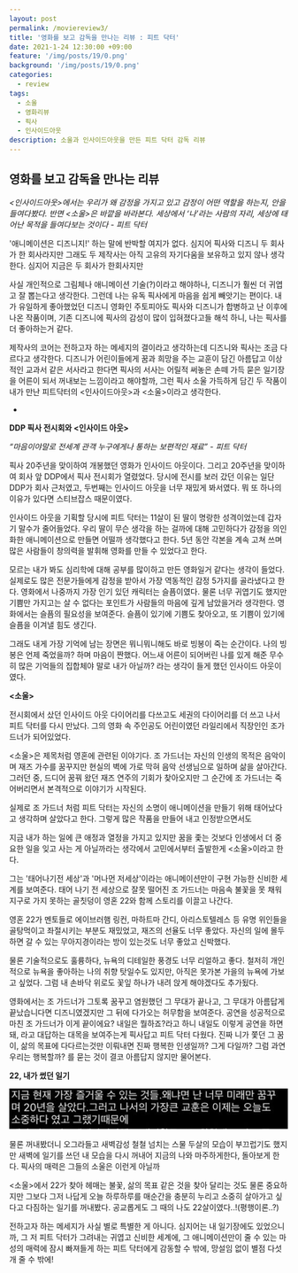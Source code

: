 ```yaml
---
layout: post
permalink: /moviereview3/
title: '영화를 보고 감독을 만나는 리뷰 : 피트 닥터'
date: 2021-1-24 12:30:00 +09:00
feature: '/img/posts/19/0.png'
background: '/img/posts/19/0.png'
categories:
  - review
tags:
  - 소울
  - 영화리뷰
  - 픽사
  - 인사이드아웃
description: 소울과 인사이드아웃을 만든 피트 닥터 감독 리뷰 
---
```


## 영화를 보고 감독을 만나는 리뷰

*<인사이드아웃>에서는 우리가 왜 감정을 가지고 있고 감정이 어떤 역할을 하는지, 안을 들여다봤다. 반면 <소울>은 바깥을 바라본다. 세상에서 ‘나’라는 사람의 자리, 세상에 태어난 목적을 들여다보는 것이다 - 피트 닥터*



 '애니메이션은 디즈니지!' 하는 말에 반박할 여지가 없다. 심지어 픽사와 디즈니 두 회사가 한 회사라지만 그래도 두 제작사는 아직 고유의 자기다움을 보유하고 있지 않나 생각한다. 심지어 지금은 두 회사가 한회사지만

사실 개인적으로 그림체나 애니메이션 기술(?)이라고 해야하나, 디즈니가 훨씬 더 귀엽고 잘 뽑는다고 생각한다. 그런데 나는 유독 픽사에게 마음을 쉽게 빼앗기는 편이다. 내가 유일하게 좋아했었던 디즈니 영화인 주토피아도 픽사와 디즈니가 합병하고 난 이후에 나온 작품이며, 기존 디즈니에 픽사의 감성이 많이 입혀졌다고들 해석 하니, 나는 픽사를 더 좋아하는거 같다. 

제작사의 코어는 전하고자 하는 메세지의 결이라고 생각하는데 디즈니와 픽사는 조금 다르다고 생각한다. 디즈니가 어린이들에게 꿈과 희망을 주는 교훈이 담긴 아름답고 이상적인 교과서 같은 서사라고 한다면 픽사의 서사는 어릴적 써놓은 손떼 가득 묻은 일기장을 어른이 되서 꺼내보는 느낌이라고 해야할까, 그런 픽사 소울 가득하게 담긴 두 작품이 내가 만난 피트닥터의 <인사이드아웃>과 <소울>이라고 생각한다. 





-

**DDP 픽사 전시회와 <인사이드 아웃>**





*“마음이야말로 전세계 관객 누구에게나 통하는 보편적인 재료” - 피트 닥터*



픽사 20주년을 맞이하여 개봉했던 영화가 인사이드 아웃이다. 그리고 20주년을 맞이하여 회사 앞 DDP에서 픽사 전시회가 열렸었다. 당시에 전시를 보러 갔던 이유는 일단 DDP가 회사 근처였고, 두번째는 인사이드 아웃을 너무 재밌게 봐서였다. 뭐 또 하나의 이유가 있다면 스티브잡스 때문이였다. 

인사이드 아웃을 기획할 당시에 피트 닥터는 11살이 된 딸이 명랑한 성격이었는데 갑자기 말수가 줄어들었다. 우리 딸이 무슨 생각을 하는 걸까에 대해 고민하다가 감정을 의인화한 애니메이션으로 만들면 어떨까 생각했다고 한다. 5년 동안 각본을 계속 고쳐 쓰며 많은 사람들이 창의력을 발휘해 영화를 만들 수 있었다고 한다. 

모르는 내가 봐도 심리학에 대해 공부를 많이하고 만든 영화일거 같다는 생각이 들었다. 실제로도 많은 전문가들에게 감정을 받아서 가장 역동적인 감정 5가지를 골라냈다고 한다. 영화에서 나중까지 가장 인기 있던 캐릭터는 슬픔이였다. 물론 너무 귀엽기도 했지만 기쁨만 가지고는 살 수 없다는 포인트가 사람들의 마음에 깊게 남았을거라 생각한다. 영화에서는 슬픔의 필요성을 보여준다. 슬픔이 있기에 기쁨도 찾아오고, 또 기쁨이 있기에 슬픔을 이겨낼 힘도 생긴다. 

그래도 내게 가장 기억에 남는 장면은 뭐니뭐니해도 바로 빙봉이 죽는 순간이다. 나의 빙봉은 언제 죽었을까? 하며 마음이 짠했다. 어느새 어른이 되어버린 나를 있게 해준 무수히 많은 기억들의 집합체야 말로 내가 아닐까? 라는 생각이 들게 했던 인사이드 아웃이였다. 





**<소울>**



전시회에서 샀던 인사이드 아웃 다이어리를 다쓰고도 세권의 다이어리를 더 쓰고 나서 피트 닥터를 다시 만났다. 그의 영화 속 주인공도 어린이였던 라일리에서 직장인인 조가드너가 되어있었다.  

<소울>은 제목처럼 영혼에 관련된 이야기다. 조 가드너는 자신의 인생의 목적은 음악이며 재즈 가수를 꿈꾸지만 현실의 벽에 가로 막혀 음악 선생님으로 일하며 삶을 살아간다. 그러던 중, 드디어 꿈꿔 왔던 재즈 연주의 기회가 찾아오지만 그 순간에 조 가드너는 죽어버리면서 본격적으로 이야기가 시작된다. 

실제로 조 가드너 처럼 피트 닥터는 자신의 소명이 애니메이션을 만들기 위해 태어났다고 생각하며 살았다고 한다. 그렇게 많은 작품을 만들어 내고 인정받으면서도  

지금 내가 하는 일에 큰 애정과 열정을 가지고 있지만 꿈을 좇는 것보다 인생에서 더 중요한 일을 잊고 사는 게 아닐까라는 생각에서 고민에서부터 출발한게 <소울>이라고 한다. 

그는 '태어나기전 세상'과 '머나먼 저세상'이라는 애니메이션만이 구현 가능한 신비한 세계를 보여준다. 태어 나기 전 세상으로 잘못 떨어진 조 가드너는 마음속 불꽃을 못 채워 지구로 가지 못하는 골칫덩이 영혼 22와 함께 스토리를 이끌고 나간다. 

영혼 22가 멘토들로 에이브러햄 링컨, 마하트마 간디, 아리스토텔레스 등 유명 위인들을 골탕먹이고 좌절시키는 부분도 재밌었고, 재즈의 선율도 너무 좋았다. 자신의 일에 몰두하면 갈 수 있는 무아지경이라는 방이 있는것도 너무 좋았고 신박했다. 

물론 기술적으로도 훌륭하다, 뉴욕의 디테일한 풍경도 너무 리얼하고 좋다. 철저히 개인적으로 뉴욕을 좋아하는 나의 취향 탓일수도 있지만, 아직은 못가본 가을의 뉴욕에 가보고 싶었다. 그럼 내 손바닥 위로도 꽃잎 하나가 내려 앉게 해야겠다도 추가됬다. 

영화에서는 조 가드너가 그토록 꿈꾸고 염원했던 그 무대가 끝나고, 그 무대가 아름답게 끝났습니다면 디즈니였겠지만 그 뒤에 다가오는 허무함을 보여준다. 공연을 성공적으로 마친 조 가드너가 이게 끝이에요? 내일은 뭘하죠?라고 하니 내일도 이렇게 공연을 하면 돼, 라고 대답하는 대목을 보여주는게 픽사답고 피트 닥터 다웠다. 진짜 니가 쫓던 그 꿈이, 삶의 목표에 다다르는것만 이뤄내면 진짜 행복한 인생일까? 그게 다일까? 그럼 과연 우리는 행복할까? 를 묻는 것이 결코 아름답지 않지만 물어본다. 



**22, 내가 썼던 일기**



![피트닥터이미지](/img/posts/19/1.jpeg)



물론 꺼내봤더니 오그라들고 새벽감성 철철 넘치는 스물 두살의 모습이 부끄럽기도 했지만 새벽에 일기를 쓰던 내 모습을 다시 꺼내어 지금의 나와 마주하게한다, 돌아보게 한다. 픽사의 매력은 그들의 소울은 이런게 아닐까 



<소울>에서 22가 찾아 헤매는 불꽃, 삶의 목표 같은 것을 찾아 달리는 것도 물론 중요하지만 그보다 그저 나답게 오늘 하루하루를 매순간을 충분히 누리고 소중히 살아가고 싶다고 다짐하는 일기를 꺼내봤다. 공교롭게도 그 때의 나도 22살이였다..!(평행이론..?)



전하고자 하는 메세지가 사실 별로 특별한 게 아니다. 심지어는 내 일기장에도 있었으니까, 그 저 피트 닥터가 그려내는 귀엽고 신비한 세계에, 그 애니메이션만이 줄 수 있는 마성의 매력에 잠시 빠져들게 하는 피트 닥터에게 감동할 수 밖에, 망설임 없이 별점 다섯개 줄 수 밖에! 